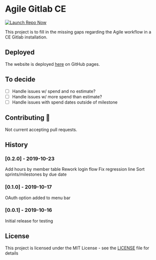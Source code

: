 # Agile Gitlab CE

[![Launch Repo Now](https://img.shields.io/badge/gh--pages-Launch%20Now!-ff69b4.svg?maxAge=2592000)](https://lilyheart.github.io/agile-gitlabce/)

This project is to fill in the missing gaps regarding the Agile workflow in a CE Gitlab installation.

<!-- [![Gitter](https://img.shields.io/gitter/room/Lilyheart/repo.js.svg?maxAge=2592000)](https://gitter.im/Lilyheart/LilyPrograms) [![GitHub issues](https://img.shields.io/github/issues/Lilyheart/repo.svg?maxAge=2592000)](https://github.com/Lilyheart/repo/issues) [![license](https://img.shields.io/github/license/Lilyheart/repo.svg?maxAge=2592000)](https://github.com/Lilyheart/repo/blob/gh-pages/LICENSE) -->

## Deployed

The website is deployed [here](https://lilyheart.github.io/agile-gitlabce/) on GitHub pages.

## To decide

- [ ] Handle issues w/ spend and no estimate?
- [ ] Handle issues w/ more spend than estimate?
- [ ] Handle issues with spend dates outside of milestone

<!-- ## Usage

TODO: Write usage instructions -->

## Contributing :revolving_hearts:

Not current accepting pull requests.

<!-- 1. Fork the repo
2. Create a branch for the feature: `git checkout -b new-feature-name`
3. Commit: `git commit -am 'Add a cool thing'`
4. Push to the branch: `git push origin new-feature-name`
5. Submit a pull request -->

## History

### [0.2.0] - 2019-10-23
Add hours by member table
Rework login flow
Fix regression line
Sort sprints/milestones by due date

### [0.1.0] - 2019-10-17
OAuth option added to menu bar

### [0.0.1] - 2019-10-16
Initial release for testing

<!-- ## Credits

TODO: Write credits -->

## License

This project is licensed under the MIT License - see the [LICENSE](LICENSE) file for details
